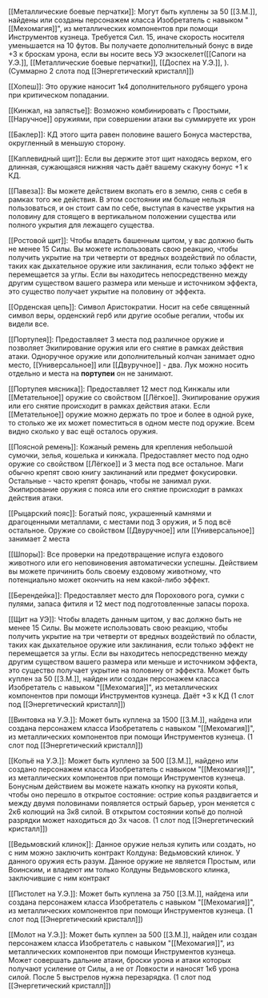 [[Металлические боевые перчатки]]: Могут быть куплены за 50 [[З.М.]], найдены или созданы персонажем класса Изобретатель с навыком "[[Мехомагия]]", из металлических компонентов при помощи Инструментов кузнеца. Требуется Сил. 15, иначе скорость носителя уменьшается на 10 футов. Вы получаете дополнительный бонус в виде +3 к броскам урона, если вы носите весь УЭ экзоскелет([[Сапоги на У.Э.]], [[Металлические боевые перчатки]], [[Доспех на У.Э.]], ). (Суммарно 2 слота под [[Энергетический кристалл]])

[[Хопеш]]: Это оружие наносит 1к4 дополнительного рубящего урона при критическом попадании.

[[Кинжал, на запястье]]: Возможно комбинировать с Простыми, [[Наручное]] оружиями, при совершении атаки вы суммируете их урон

[[Баклер]]: КД этого щита равен половине вашего Бонуса мастерства, округленный в меньшую сторону.

[[Каплевидный щит]]: Если вы держите этот щит находясь верхом, его длинная, сужающаяся нижняя часть даёт вашему скакуну бонус +1 к КД.

[[Павеза]]: Вы можете действием вкопать его в землю, сняв с себя в рамках того же действия. В этом состоянии им больше нельзя пользоваться, и он стоит сам по себе, выступая в качестве укрытия на половину для стоящего в вертикальном положении существа или полного укрытия для лежащего существа.

[[Ростовой щит]]: Чтобы владеть башенным щитом, у вас должно быть не менее 15 Силы. Вы можете использовать свою реакцию, чтобы получить укрытие на три четверти от вредных воздействий по области, таких как дыхательное оружие или заклинания, если только эффект не перемещается за углы. Если вы находитесь непосредственно между другим существом вашего размера или меньше и источником эффекта, это существо получает укрытие на половину от эффекта.

[[Орденская цепь]]: Символ Аристократии. Носит на себе священный символ веры, орденский герб или другие особые регалии, чтобы их видели все.

[[Портупея]]: Предоставляет 3 места под различное оружие и позволяет Экипирование оружия или его снятие в рамках действия атаки. Одноручное оружие или дополнительный колчан занимает одно место, [[Универсальное]] или [[Двуручное]] - два. Лук можно носить отдельно и места на **портупеи** он не занимают.

[[Портупея мясника]]: Предоставляет 12 мест под Кинжалы или [[Метательное]] оружие со свойством [[Лёгкое]]. Экипирование оружия или его снятие происходит в рамках действия атаки. Если [[Метательное]] оружие можно держать по трое и более в одной руке, то столько же их может поместиться в одном месте под оружие. Всем видно сколько у вас ещё осталось оружия.

[[Поясной ремень]]: Кожаный ремень для крепления небольшой сумочки, зелья, кошелька и кинжала. Предоставляет место под одно оружие со свойством [[Лёгкое]] и 3 места под все остальное. Маги обычно крепят свою книгу заклинаний или предмет фокусировки. Остальные - часто крепят фонарь, чтобы не занимал руки. Экипирование оружия с пояса или его снятие происходит в рамках действия атаки.

[[Рыцарский пояс]]: Богатый пояс, украшенный камнями и драгоценными металлами, с местами под 3 оружия, и 5 под всё остальное. Оружие со свойством [[Двуручное]] или [[Универсальное]] занимает 2 места

[[Шпоры]]: Все проверки на предотвращение испуга ездового животного или его неповиновения автоматически успешны. Действием вы можете причинить боль своему ездовому животному, что потенциально может окончить на нем какой-либо эффект.

[[Берендейка]]: Предоставляет место для Порохового рога, сумки с пулями, запаса фитиля и 12 мест под подготовленные запасы пороха.

[[Щит на УЭ]]: Чтобы владеть данным щитом, у вас должно быть не менее 15 Силы. Вы можете использовать свою реакцию, чтобы получить укрытие на три четверти от вредных воздействий по области, таких как дыхательное оружие или заклинания, если только эффект не перемещается за углы. Если вы находитесь непосредственно между другим существом вашего размера или меньше и источником эффекта, это существо получает укрытие на половину от эффекта. Может быть куплен за 50 [[З.М.]], найден или создан персонажем класса Изобретатель с навыком "[[Мехомагия]]", из металлических компонентов при помощи Инструментов кузнеца. Даёт +3 к КД (1 слот под [[Энергетический кристалл]])

[[Винтовка на У.Э.]]: Может быть куплена за 1500 [[З.М.]], найдена или создана персонажем класса Изобретатель с навыком "[[Мехомагия]]", из металлических компонентов при помощи Инструментов кузнеца. (1 слот под [[Энергетический кристалл]])

[[Копьё на У.Э.]]: Может быть куплено за 500 [[З.М.]], найдено или создано персонажем класса Изобретатель с навыком "[[Мехомагия]]", из металлических компонентов при помощи Инструментов кузнеца. Бонусным действием вы можете нажать кнопку на рукояти копья, чтобы оно перешло в открытое состояние: острие копья раздвигается и между двумя половинами появляется острый барьер, урон меняется с 2к6 колющий на 3к8 силой. В открытом состоянии копьё до полной разрядки может находиться до 3х часов. (1 слот под [[Энергетический кристалл]])

[[Ведьмовский клинок]]: Данное оружие нельзя купить или создать, но с ним можно заключить контракт Колдуна: Ведьмовский клинок. У данного оружия есть разум. Данное оружие не является Простым, или Воинским, и владеют им только Колдуны Ведьмовского клинка, заключившие с ним контракт

[[Пистолет на У.Э.]]: Может быть куплена за 750 [[З.М.]], найдена или создана персонажем класса Изобретатель с навыком "[[Мехомагия]]", из металлических компонентов при помощи Инструментов кузнеца. (1 слот под [[Энергетический кристалл]])

[[Молот на У.Э.]]: Может быть куплен за 500 [[З.М.]], найден или создан персонажем класса Изобретатель с навыком "[[Мехомагия]]", из металлических компонентов при помощи Инструментов кузнеца. Может совершать дальние атаки, броски урона и атаки которых получают усиление от Силы, а не от Ловкости и наносят 1к6 урона силой. После 5 выстрелов нужна перезарядка. (1 слот под [[Энергетический кристалл]])